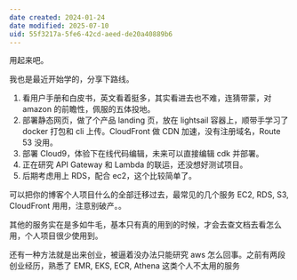 ```yaml
---
date created: 2024-01-24
date modified: 2025-07-10
uid: 55f3217a-5fe6-42cd-aeed-de20a40889b6
---
```


用起来吧。

我也是最近开始学的，分享下路线。

1. 看用户手册和白皮书，英文看着挺多，其实看进去也不难，连猜带蒙，对 amazon 的前瞻性，佩服的五体投地。
2. 部署静态网页，做了个产品 landing 页，放在 lightsail 容器上，顺带手学习了 docker 打包和 cli 上传。CloudFront 做 CDN 加速，没有注册域名，Route 53 没用。
3. 部署 Cloud9，体验下在线代码编辑，未来可以直接编辑 cdk 并部署。
4. 正在研究 API Gateway 和 Lambda 的联运，还没想好测试项目。
5. 后期考虑用上 RDS，配合 ec2，这个比较简单了。

可以把你的博客个人项目什么的全部迁移过去，最常见的几个服务 EC2, RDS, S3, CloudFront 用用，注意别破产。。

其他的服务实在是多如牛毛，基本只有真的用到的时候，才会去查文档去看怎么用，个人项目很少使用到。

  

还有一种方法就是出来创业，被逼着没办法只能研究 aws 怎么回事。之前有两段创业经历，熟悉了 EMR, EKS, ECR, Athena 这类个人不太用的服务
